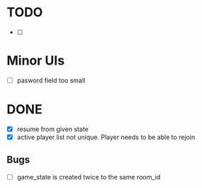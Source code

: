 # TODO
* [ ] 

# Minor UIs
* [ ] pasword field too small

# DONE
* [x] resume from given state
* [x] active player list not unique. Player needs to be able to rejoin

## Bugs

* [ ] game_state is created twice to the same room_id

